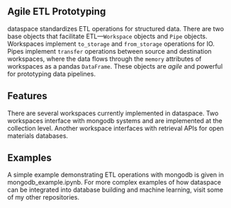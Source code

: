 ## Agile ETL Prototyping

dataspace standardizes ETL operations for structured data. There are two base objects that facilitate ETL&mdash;`Workspace` objects and `Pipe` objects. Workspaces implement `to_storage` and `from_storage` operations for IO. Pipes implement `transfer` operations between source and destination workspaces, where the data flows through the `memory` attributes of workspaces as a pandas `DataFrame`. These objects are *agile* and powerful for prototyping data pipelines.

## Features

There are several workspaces currently implemented in dataspace. Two workspaces interface with mongodb systems and are implemented at the collection level. Another workspace interfaces with retrieval APIs for open materials databases.

## Examples

A simple example demonstrating ETL operations with mongodb is given in mongodb_example.ipynb. For more complex examples of how dataspace can be integrated into database building and machine learning, visit some of my other repositories.
